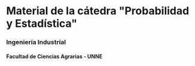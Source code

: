 # Material de la cátedra "Probabilidad y Estadística" 

### Ingeniería Industrial
#### Facultad de Ciencias Agrarias - UNNE


